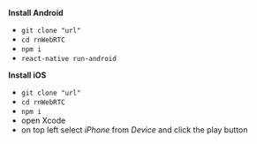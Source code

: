 **Install Android**

-  ```git clone "url"```
-  ```cd rnWebRTC```
-  ```npm i```
-  ```react-native run-android```

**Install iOS**

-  ```git clone "url"```
-  ```cd rnWebRTC```
-  ```npm i```
-  open Xcode
-  on top left select *iPhone* from *Device* and click the play button